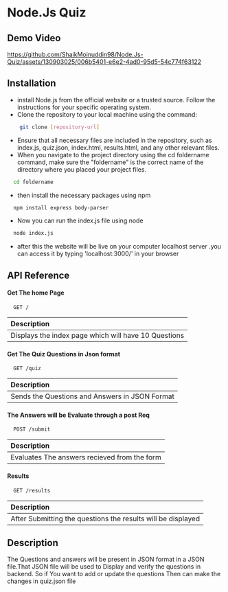 
# Node.Js Quiz

## Demo Video




https://github.com/ShaikMoinuddin98/Node.Js-Quiz/assets/130903025/006b5401-e6e2-4ad0-95d5-54c774f63122



## Installation

* install Node.js from the official website or a trusted source. Follow the instructions for your specific operating system.
* Clone the repository to your local machine using the command:
```bash
    git clone [repository-url]
```
* Ensure that all necessary files are included in the repository, such as index.js, quiz.json, index.html, results.html, and any other relevant files.
* When you navigate to the project directory using the cd foldername command, make sure the "foldername" is the correct name of the directory where you placed your project files.
```bash
  cd foldername
```
* then install the necessary packages using npm
```bash
  npm install express body-parser
```
* Now you can run the index.js file using node
```bash
  node index.js
```
* after this the website will be live on your computer localhost server .you can access it by typing 'localhost:3000/' in your browser

    
## API Reference

#### Get The home Page

```http
  GET /
```

| Description                |
| :------------------------- |
| Displays the index page which will have 10 Questions|

#### Get The Quiz Questions in Json format

```http
  GET /quiz
```

| Description                |
| :------------------------- |
| Sends the Questions and Answers in JSON Format|


#### The Answers will be Evaluate through a post Req

```http
  POST /submit
```

| Description                |
| :------------------------- |
| Evaluates The answers recieved from the form|



#### Results

```http
  GET /results
```

| Description                |
| :------------------------- |
| After Submitting the questions the results will be displayed|







## Description

The Questions and answers will be present in JSON format in a JSON file.That JSON file will be used to Display and verify the questions in backend.
So if You want to add or update the questions Then can make the changes in quiz.json file




